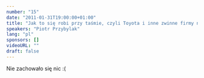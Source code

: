```yaml
---
number: "15"
date: "2011-01-31T19:00:00+01:00"
title: "Jak to się robi przy taśmie, czyli Toyota i inne zwinne firmy nie IT"
speakers: "Piotr Przybylak"
lang: "pl"
sponsors: []
videoURL: ""
draft: false
---
```


Nie zachowało się nic :(
